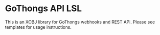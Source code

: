# GoThongs API LSL

This is an XOBJ library for GoThongs webhooks and REST API. Please see templates for usage instructions.

